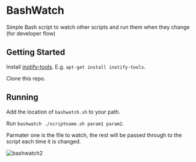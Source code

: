 # BashWatch
Simple Bash script to watch other scripts and run them when they change (for developer flow)

## Getting Started

Install [inotify-tools](https://github.com/rvoicilas/inotify-tools/wiki). E.g. `apt-get install inotify-tools`. 

Clone this repo. 

## Running

Add the location of `bashwatch.sh` to your path. 

Run `bashwatch ./scriptname.sh param1 param2`. 

Parmater one is the file to watch, the rest will be passed through to the script each time it is changed. 

![bashwatch2](https://user-images.githubusercontent.com/5225782/58218676-26e3e700-7d4b-11e9-9cc3-70edf095d321.gif)
